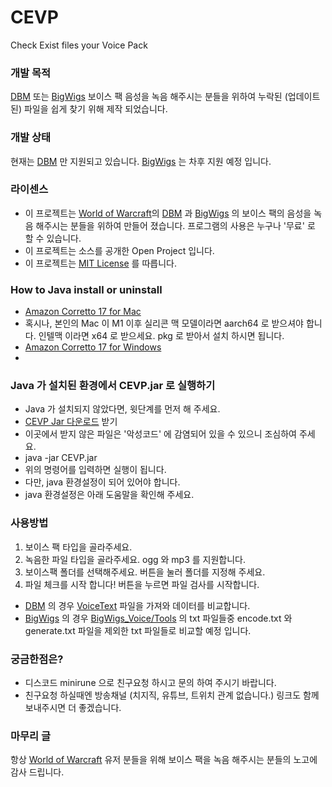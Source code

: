 # CEVP
Check Exist files your Voice Pack

### 개발 목적
[DBM](https://github.com/DeadlyBossMods/DeadlyBossMods) 또는 [BigWigs](https://github.com/BigWigsMods/BigWigs) 보이스 팩 음성을 녹음 해주시는 분들을 위하여 누락된 (업데이트된) 파일을 쉽게 찾기 위해 제작 되었습니다.

### 개발 상태
현재는 [DBM](https://github.com/DeadlyBossMods/DeadlyBossMods) 만 지원되고 있습니다. [BigWigs](https://github.com/BigWigsMods/BigWigs) 는 차후 지원 예정 입니다.

### 라이센스
- 이 프로젝트는 [World of Warcraft](https://worldofwarcraft.blizzard.com/)의 [DBM](https://github.com/DeadlyBossMods/DeadlyBossMods) 과 [BigWigs](https://github.com/BigWigsMods/BigWigs) 의 보이스 팩의 음성을 녹음 해주시는 분들을 위하여 만들어 졌습니다. 프로그램의 사용은 누구나 '무료' 로 할 수 있습니다.
- 이 프로젝트는 소스를 공개한 Open Project 입니다.
- 이 프로젝트는 [MIT License](https://raw.githubusercontent.com/minisv/CEVP/refs/heads/main/LICENSE) 를 따릅니다.

### How to Java install or uninstall
- [Amazon Corretto 17 for Mac](https://docs.aws.amazon.com/corretto/latest/corretto-17-ug/macos-install.html)
- 혹시나, 본인의 Mac 이 M1 이후 실리콘 맥 모델이라면 aarch64 로 받으셔야 합니다. 인텔맥 이라면 x64 로 받으세요. pkg 로 받아서 설치 하시면 됩니다.
- [Amazon Corretto 17 for Windows](https://docs.aws.amazon.com/corretto/latest/corretto-17-ug/windows-install.html)
- 
### Java 가 설치된 환경에서 CEVP.jar 로 실행하기
- Java 가 설치되지 않았다면, 윗단계를 먼저 해 주세요.
- [CEVP Jar 다운로드](https://github.com/minisv/CEVP/raw/refs/heads/main/download/CEVP.jar) 받기
- 이곳에서 받지 않은 파일은 '악성코드' 에 감염되어 있을 수 있으니 조심하여 주세요.
- java -jar CEVP.jar
- 위의 명령어를 입력하면 실행이 됩니다.
- 다만, java 환경설정이 되어 있어야 합니다.
- java 환경설정은 아래 도움말을 확인해 주세요.

### 사용방법
1. 보이스 팩 타입을 골라주세요.
2. 녹음한 파일 타입을 골라주세요. ogg 와 mp3 를 지원합니다.
3. 보이스팩 폴더를 선택해주세요. 버튼을 눌러 폴더를 지정해 주세요.
4. 파일 체크를 시작 합니다! 버튼을 누르면 파일 검사를 시작합니다.
- [DBM](https://github.com/DeadlyBossMods/DeadlyBossMods) 의 경우 [VoiceText](https://raw.githubusercontent.com/DeadlyBossMods/DBM-Voicepack-Demo/refs/heads/master/DBM-VPDemo/!VoiceText.txt) 파일을 가져와 데이터를 비교합니다.
- [BigWigs](https://github.com/BigWigsMods/BigWigs) 의 경우 [BigWigs_Voice/Tools](https://github.com/BigWigsMods/BigWigs_Voice/tree/master/Tools) 의 txt 파일들중 encode.txt 와 generate.txt 파일을 제외한 txt 파일들로 비교할 예정 입니다.

### 궁금한점은?
- 디스코드 minirune 으로 친구요청 하시고 문의 하여 주시기 바랍니다.
- 친구요청 하실때엔 방송채널 (치지직, 유튜브, 트위치 관계 없습니다.) 링크도 함께 보내주시면 더 좋겠습니다.

### 마무리 글
항상 [World of Warcraft](https://worldofwarcraft.blizzard.com/) 유저 분들을 위해 보이스 팩을 녹음 해주시는 분들의 노고에 감사 드립니다.